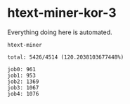 # htext-miner-kor-3

Everything doing here is automated.

```
htext-miner

total: 5426/4514 (120.2038103677448%)

job0: 961
job1: 953
job2: 1369
job3: 1067
job4: 1076
```